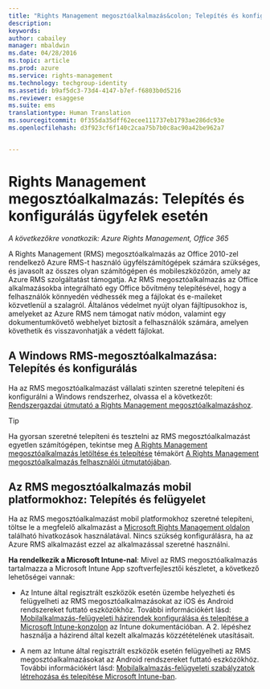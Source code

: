 ```yaml
---
title: "Rights Management megosztóalkalmazás&colon; Telepítés és konfigurálás ügyfelek esetén | Azure RMS"
description: 
keywords: 
author: cabailey
manager: mbaldwin
ms.date: 04/28/2016
ms.topic: article
ms.prod: azure
ms.service: rights-management
ms.technology: techgroup-identity
ms.assetid: b9af5dc3-73d4-4147-b7ef-f6803b0d5216
ms.reviewer: esaggese
ms.suite: ems
translationtype: Human Translation
ms.sourcegitcommit: 0f355da35dff62ecee111737eb1793ae286dc93e
ms.openlocfilehash: d3f923cf6f140c2caa75b7b0c8ac90a42be962a7


---
```


# Rights Management megosztóalkalmazás: Telepítés és konfigurálás ügyfelek esetén

*A következőkre vonatkozik: Azure Rights Management, Office 365*

A Rights Management (RMS) megosztóalkalmazás az Office 2010-zel rendelkező Azure RMS-t használó ügyfélszámítógépek számára szükséges, és javasolt az összes olyan számítógépen és mobileszközözön, amely az Azure RMS szolgáltatást támogatja. Az RMS megosztóalkalmazás az Office alkalmazásokba integrálható egy Office bővítmény telepítésével, hogy a felhasználók könnyedén védhessék meg a fájlokat és e-maileket közvetlenül a szalagról. Általános védelmet nyújt olyan fájltípusokhoz is, amelyeket az Azure RMS nem támogat natív módon, valamint egy dokumentumkövető webhelyet biztosít a felhasználók számára, amelyen követhetik és visszavonhatják a védett fájlokat.

## A Windows RMS-megosztóalkalmazása: Telepítés és konfigurálás
Ha az RMS megosztóalkalmazást vállalati szinten szeretné telepíteni és konfigurálni a Windows rendszerhez, olvassa el a következőt: [Rendszergazdai útmutató a Rights Management megosztóalkalmazáshoz](../rms-client/sharing-app-admin-guide.md).

> [!TIP]
> Ha gyorsan szeretné telepíteni és tesztelni az RMS megosztóalkalmazást egyetlen számítógépen, tekintse meg [A Rights Management megosztóalkalmazás letöltése és telepítése](../rms-client/install-sharing-app.md) témakört [A Rights Management megosztóalkalmazás felhasználói útmutatójában](../rms-client/sharing-app-user-guide.md).

## Az RMS megosztóalkalmazás mobil platformokhoz: Telepítés és felügyelet
Ha az RMS megosztóalkalmazást mobil platformokhoz szeretné telepíteni, töltse le a megfelelő alkalmazást a [Microsoft Rights Management oldalon](http://go.microsoft.com/fwlink/?LinkId=303970) található hivatkozások használatával. Nincs szükség konfigurálásra, ha az Azure RMS alkalmazást ezzel az alkalmazással szeretné használni.

**Ha rendelkezik a Microsoft Intune-nal**: Mivel az RMS megosztóalkalmazás tartalmazza a Microsoft Intune App szoftverfejlesztői készletet, a következő lehetőségei vannak:

-   Az Intune által regisztrált eszközök esetén üzembe helyezheti és felügyelheti az RMS megosztóalkalmazásokat az iOS és Android rendszereket futtató eszközökhöz. További információkért lásd: [Mobilalkalmazás-felügyeleti házirendek konfigurálása és telepítése a Microsoft Intune-konzolon](/intune/deploy-use/configure-and-deploy-mobile-application-management-policies-in-the-microsoft-intune-console) az Intune dokumentációban. A 2. lépéshez használja a házirend által kezelt alkalmazás közzétételének utasításait.

-   A nem az Intune által regisztrált eszközök esetén felügyelheti az RMS megosztóalkalmazásokat az Android rendszereket futtató eszközökhöz. További információkért lásd: [Mobilalkalmazás-felügyeleti szabályzatok létrehozása és telepítése Microsoft Intune-ban](/intune/deploy-use/create-and-deploy-mobile-app-management-policies-with-microsoft-intune).




<!--HONumber=Jun16_HO4-->


